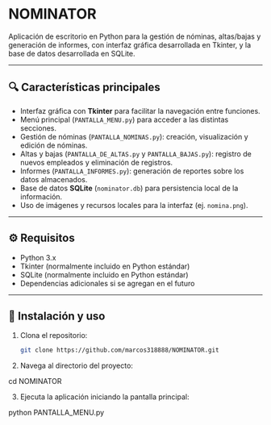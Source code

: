 # NOMINATOR

Aplicación de escritorio en Python para la gestión de nóminas, altas/bajas y generación de informes, con interfaz gráfica desarrollada en Tkinter, y la base de datos desarrollada en SQLite.

---

## 🔍 Características principales

- Interfaz gráfica con **Tkinter** para facilitar la navegación entre funciones.  
- Menú principal (`PANTALLA_MENU.py`) para acceder a las distintas secciones.  
- Gestión de nóminas (`PANTALLA_NOMINAS.py`): creación, visualización y edición de nóminas.  
- Altas y bajas (`PANTALLA_DE_ALTAS.py` y `PANTALLA_BAJAS.py`): registro de nuevos empleados y eliminación de registros.  
- Informes (`PANTALLA_INFORMES.py`): generación de reportes sobre los datos almacenados.  
- Base de datos **SQLite** (`nominator.db`) para persistencia local de la información.  
- Uso de imágenes y recursos locales para la interfaz (ej. `nomina.png`).  

---

## ⚙️ Requisitos

- Python 3.x  
- Tkinter (normalmente incluido en Python estándar)  
- SQLite (normalmente incluido en Python estándar)  
- Dependencias adicionales si se agregan en el futuro  

---

## 🚀 Instalación y uso

1. Clona el repositorio:
   ```bash
   git clone https://github.com/marcos318888/NOMINATOR.git
   
2. Navega al directorio del proyecto:

  cd NOMINATOR

3. Ejecuta la aplicación iniciando la pantalla principal:
   
  python PANTALLA_MENU.py
